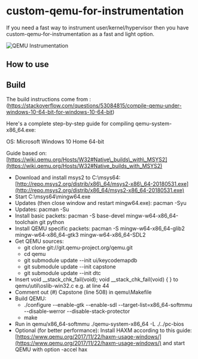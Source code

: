 # custom-qemu-for-instrumentation

If you need a fast way to instrument user/kernel/hypervisor then you have custom-qemu-for-instrumentation as a fast and light option.

![QEMU Instrumentation](https://github.com/SinaKarvandi/misc/raw/master/Imgs/custom-qemu-1.jpg)
## How to use



## Build 
The build instructions come from : (https://stackoverflow.com/questions/53084815/compile-qemu-under-windows-10-64-bit-for-windows-10-64-bit)

Here's a complete step-by-step guide for compiling qemu-system-x86\_64.exe:


OS: Microsoft Windows 10 Home 64-bit

Guide based on: [https://wiki.qemu.org/Hosts/W32#Native\_builds\_with\_MSYS2](https://wiki.qemu.org/Hosts/W32#Native_builds_with_MSYS2)

*   Download and install msys2 to C:\\msys64: [http://repo.msys2.org/distrib/x86\_64/msys2-x86\_64-20180531.exe](http://repo.msys2.org/distrib/x86_64/msys2-x86_64-20180531.exe)
*   Start C:\\msys64\\mingw64.exe
*   Updates (then close window and restart mingw64.exe): pacman -Syu
*   Updates: pacman -Su
*   Install basic packets: pacman -S base-devel mingw-w64-x86\_64-toolchain git python
*   Install QEMU specific packets: pacman -S mingw-w64-x86\_64-glib2 mingw-w64-x86\_64-gtk3 mingw-w64-x86\_64-SDL2
*   Get QEMU sources:
    *   git clone git://git.qemu-project.org/qemu.git
    *   cd qemu
    *   git submodule update --init ui/keycodemapdb
    *   git submodule update --init capstone
    *   git submodule update --init dtc
*   Insert void \_\_stack\_chk\_fail(void); void \_\_stack\_chk\_fail(void) { } to qemu\\util\\oslib-win32.c e.g. at line 44
*   Comment out (#) Capstone (line 508) in qemu\\Makefile
*   Build QEMU:
    *   ./configure --enable-gtk --enable-sdl --target-list=x86\_64-softmmu --disable-werror --disable-stack-protector
    *   make
*   Run in qemu/x86\_64-softmmu ./qemu-system-x86\_64 -L ./../pc-bios
*   Optional (for better performance): Install HAXM according to this guide: [https://www.qemu.org/2017/11/22/haxm-usage-windows/](https://www.qemu.org/2017/11/22/haxm-usage-windows/) and start QEMU with option -accel hax


